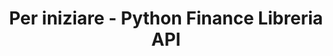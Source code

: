 ﻿---
title: Per iniziare - Python Finance Libreria API
linktitle: Iniziare
type: docs
weight: 10
url: /it/python-net/getting-started/
description: Python Finance Libreria API La sezione Introduzione copre argomenti come Panoramica del prodotto, Elenco delle funzionalità, Licenza, Installazione e come eseguire gli esempi.
---
